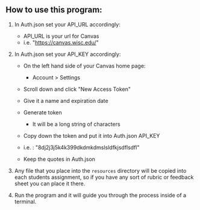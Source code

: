 ## How to use this program:

1. In Auth.json set your API_URL accordingly:
	- API_URL is your url for Canvas
	- i.e. "https://canvas.wisc.edu/"
	
2. In Auth.json set your API_KEY accordingly:
	- On the left hand side of your Canvas home page:
		+ Account > Settings
		
 	- Scroll down and click "New Access Token"
 	- Give it a name and expiration date 
 	- Generate token
	 	+ It will be a long string of characters
 	- Copy down the token and put it into Auth.json API_KEY
	- i.e. : "8dj2j3j5k4k399dkdmkdmslsldfkjsdflsdfl"
	- Keep the quotes in Auth.json
 	
3. Any file that you place into the `resources` directory will be copied into each students assignment, so if you have any sort of rubric or feedback sheet you can place it there.
4. Run the program and it will guide you through the process inside of a terminal.

